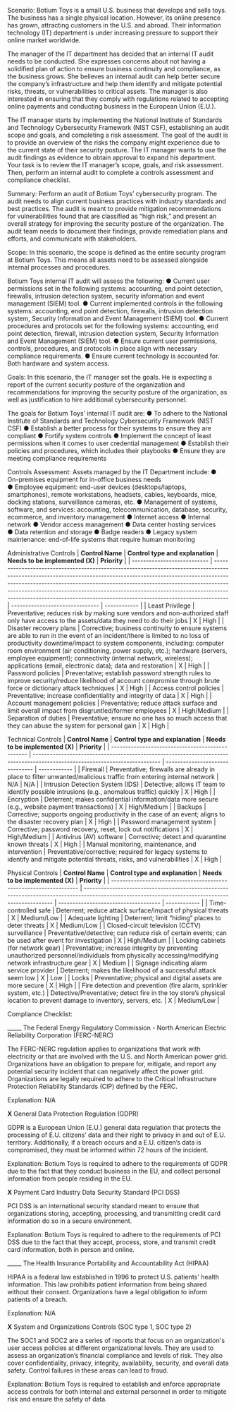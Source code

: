 Scenario:
Botium Toys is a small U.S. business that develops and sells toys.
The business has a single physical location. However, its online presence has grown, attracting customers in the U.S. and abroad.
Their information technology (IT) department is under increasing pressure to support their online market worldwide.

The manager of the IT department has decided that an internal IT audit needs to be conducted.
She expresses concerns about not having a solidified plan of action to ensure business continuity and compliance, as the business grows.
She believes an internal audit can help better secure the company’s infrastructure and help them identify and mitigate potential risks, threats, or vulnerabilities to critical assets.
The manager is also interested in ensuring that they comply with regulations related to accepting online payments and conducting business in the European Union (E.U.).

The IT manager starts by implementing the National Institute of Standards and Technology Cybersecurity Framework (NIST CSF), establishing an audit scope and goals, and completing a risk assessment.
The goal of the audit is to provide an overview of the risks the company might experience due to the current state of their security posture. The IT manager wants to use the audit findings as evidence to obtain approval to expand his department.
Your task is to review the IT manager’s scope, goals, and risk assessment. Then, perform an internal audit to complete a controls assessment and compliance checklist.

Summary:
Perform an audit of Botium Toys’ cybersecurity program. The audit needs to align current business practices with industry standards and best practices.
The audit is meant to provide mitigation recommendations for vulnerabilities found that are classified as “high risk,” and present an overall strategy for improving the security posture of the organization.
The audit team needs to document their findings, provide remediation plans and efforts, and communicate with stakeholders.

Scope:
In this scenario, the scope is defined as the entire security program at Botium Toys. This means all assets need to be assessed alongside internal processes and procedures.

Botium Toys internal IT audit will assess the following:
●	Current user permissions set in the following systems: accounting, end point detection, firewalls, intrusion detection system, security information and event management (SIEM) tool.
●	Current implemented controls in the following systems: accounting, end point detection, firewalls, intrusion detection system, Security Information and Event Management (SIEM) tool.
●	Current procedures and protocols set for the following systems: accounting, end point detection, firewall, intrusion detection system, Security Information and Event Management (SIEM) tool.
●	Ensure current user permissions, controls, procedures, and protocols in place align with necessary compliance requirements.
●	Ensure current technology is accounted for. Both hardware and system access.
  
Goals:
In this scenario, the IT manager set the goals. He is expecting a report of the current security posture of the organization and recommendations for improving the security posture of the organization, as well as justification to hire additional cybersecurity personnel.

The goals for Botium Toys’ internal IT audit are:
●	To adhere to the National Institute of Standards and Technology Cybersecurity Framework (NIST CSF) 
●	Establish a better process for their systems to ensure they are compliant 
●	Fortify system controls
●	Implement the concept of least permissions when it comes to user credential management 
●	Establish their policies and procedures, which includes their playbooks 
●	Ensure they are meeting compliance requirements 

Controls Assessment:
Assets managed by the IT Department include: 
●	On-premises equipment for in-office business needs  
●	Employee equipment: end-user devices (desktops/laptops, smartphones), remote workstations, headsets, cables, keyboards, mice, docking stations, surveillance cameras, etc.
●	Management of systems, software, and services: accounting, telecommunication, database, security, ecommerce, and inventory management
●	Internet access
●	Internal network
●	Vendor access management
●	Data center hosting services  
●	Data retention and storage
●	Badge readers
●	Legacy system maintenance: end-of-life systems that require human monitoring 

Administrative Controls
| **Control Name**            | **Control type and explanation**                                                                                                                                                                                                                                                                                                                                                                            | **Needs to be implemented (X)** | **Priority** |
| --------------------------- | ----------------------------------------------------------------------------------------------------------------------------------------------------------------------------------------------------------------------------------------------------------------------------------------------------------------------------------------------------------------------------------------------------------- | ------------------------------- | ------------ |
| Least Privilege             | Preventative; reduces risk by making sure vendors and non-authorized staff only have access to the assets/data they need to do their jobs                                                                                                                                                                                                                                                                   | X                               | High         |
| Disaster recovery plans     | Corrective; business continuity to ensure systems are able to run in the event of an incident/there is limited to no loss of productivity downtime/impact to system components, including: computer room environment (air conditioning, power supply, etc.); hardware (servers, employee equipment); connectivity (internal network, wireless); applications (email, electronic data); data and restoration | X                               | High         |
| Password policies           | Preventative; establish password strength rules to improve security/reduce likelihood of account compromise through brute force or dictionary attack techniques                                                                                                                                                                                                                                             | X                               | High         |
| Access control policies     | Preventative; increase confidentiality and integrity of data                                                                                                                                                                                                                                                                                                                                                | X                               | High         |
| Account management policies | Preventative; reduce attack surface and limit overall impact from disgruntled/former employees                                                                                                                                                                                                                                                                                                              | X                               | High/Medium  |
| Separation of duties        | Preventative; ensure no one has so much access that they can abuse the system for personal gain                                                                                                                                                                                                                                                                                                             | X                               | High         |

Technical Controls
| **Control Name**                                 | **Control type and explanation**                                                                                            | **Needs to be implemented (X)** | **Priority** |
| ------------------------------------------------ | --------------------------------------------------------------------------------------------------------------------------- | ------------------------------- | ------------ |
| Firewall                                         | Preventative; firewalls are already in place to filter unwanted/malicious traffic from entering internal network            | N/A                             | N/A          |
| Intrusion Detection System (IDS)                 | Detective; allows IT team to identify possible intrusions (e.g., anomalous traffic) quickly                                 | X                               | High         |
| Encryption                                       | Deterrent; makes confidential information/data more secure (e.g., website payment transactions)                             | X                               | High/Medium  |
| Backups                                          | Corrective; supports ongoing productivity in the case of an event; aligns to the disaster recovery plan                     | X                               | High         |
| Password management system                       | Corrective; password recovery, reset, lock out notifications                                                                | X                               | High/Medium  |
| Antivirus (AV) software                          | Corrective; detect and quarantine known threats                                                                             | X                               | High         |
| Manual monitoring, maintenance, and intervention | Preventative/corrective; required for legacy systems to identify and mitigate potential threats, risks, and vulnerabilities | X                               | High         |

Physical Controls
| **Control Name**                                                   | **Control type and explanation**                                                                                                                  | **Needs to be implemented (X)**      | **Priority** |
| ------------------------------------------------------------------ | ------------------------------------------------------------------------------------------------------------------------------------------------- | ------------------------------------ | ------------ |
| Time-controlled safe                                               | Deterrent; reduce attack surface/impact of physical threats                                                                                       | X                                    | Medium/Low   |
| Adequate lighting                                                  | Deterrent; limit “hiding” places to deter threats                                                                                                 | X                                    | Medium/Low   |
| Closed-circuit television (CCTV) surveillance                      | Preventative/detective; can reduce risk of certain events; can be used after event for investigation                                              | X                                    | High/Medium  |
| Locking cabinets (for network gear)                                | Preventative; increase integrity by preventing unauthorized personnel/individuals from physically accessing/modifying network infrastructure gear | X                                    | Medium       |
| Signage indicating alarm service provider                          | Deterrent; makes the likelihood of a successful attack seem low                                                                                   | X                                    | Low          |
| Locks                                                              | Preventative; physical and digital assets are more secure                                                                                         | X                                    | High         |
| Fire detection and prevention (fire alarm, sprinkler system, etc.) | Detective/Preventative; detect fire in the toy store’s physical location to prevent damage to inventory, servers, etc.                            | X                                    | Medium/Low   |

Compliance Checklist:

_____ The Federal Energy Regulatory Commission - North American Electric Reliability Corporation (FERC-NERC)

The FERC-NERC regulation applies to organizations that work with electricity or that are involved with the U.S. and North American power grid. Organizations have an obligation to prepare for, mitigate, and report any potential security incident that can negatively affect the power grid. Organizations are legally required to adhere to the Critical Infrastructure Protection Reliability Standards (CIP) defined by the FERC. 

Explanation: N/A

__X__ General Data Protection Regulation (GDPR)

GDPR is a European Union (E.U.) general data regulation that protects the processing of E.U. citizens’ data and their right to privacy in and out of E.U. territory.
Additionally, if a breach occurs and a E.U. citizen’s data is compromised, they must be informed within 72 hours of the incident.

Explanation: Botium Toys is required to adhere to the requirements of GDPR due to the fact that they conduct business in the EU, and collect personal information from people residing in the EU.

__X__ Payment Card Industry Data Security Standard (PCI DSS)

PCI DSS is an international security standard meant to ensure that organizations storing, accepting, processing, and transmitting credit card information do so in a secure environment. 

Explanation: Botium Toys is required to adhere to the requirements of PCI DSS due to the fact that they accept, process, store, and transmit credit card information, both in person and online.

_____ The Health Insurance Portability and Accountability Act (HIPAA)

HIPAA is a federal law established in 1996 to protect U.S. patients' health information. This law prohibits patient information from being shared without their consent. Organizations have a legal obligation to inform patients of a breach. 

Explanation: N/A

__X__ System and Organizations Controls (SOC type 1, SOC type 2)

The SOC1 and SOC2 are a series of reports that focus on an organization's user access policies at different organizational levels.
They are used to assess an organization’s financial compliance and levels of risk. They also cover confidentiality, privacy, integrity, availability, security, and overall data safety.
Control failures in these areas can lead to fraud.

Explanation: Botium Toys is required to establish and enforce appropriate access controls for both internal and external personnel in order to mitigate risk and ensure the safety of data.


